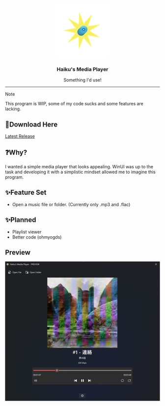 <div align="center">
  <img src="https://github.com/haiku-balls/haikusMediaPlayer/blob/5c70ebba2e1388a3e492159131fe4d69cd0f977e/haikusMediaPlayer/Assets/Square44x44Logo.scale-400.png"/>
  <h3>Haiku's Media Player</h3>
  <p>Something I'd use!</p>
</div>

---

> [!NOTE]
> This program is WIP, some of my code sucks and some features are lacking.

## 🔽Download Here
[Latest Release](https://github.com/haiku-balls/haikusMediaPlayer/releases/latest)

## ❓Why?
I wanted a simple media player that looks appealing. WinUI was up to the task and developing it with a simplistic mindset allowed me to imagine this program.

## ✨Feature Set
- Open a music file or folder. (Currently only .mp3 and .flac)

## ✨Planned
- Playlist viewer
- Better code (ohmyogds)

## Preview
![](https://github.com/haiku-balls/haikusMediaPlayer/blob/9382f1a4ed6430b790a38f7f549689f7bb5ef436/haikusMediaPlayer/Assets/hMP_Preview.png)
